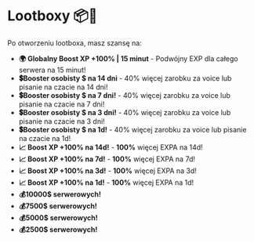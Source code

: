# Lootboxy  📦📝

Po otworzeniu lootboxa, masz szansę na:
- **🌍 Globalny Boost XP +100% | 15 minut** - Podwójny EXP dla całego serwera na 15 minut!
- **💲Booster osobisty $ na 14 dni** - 40% więcej zarobku za voice lub pisanie na czacie na 14 dni!
- **💲Booster osobisty $ na 7 dni!** - 40% więcej zarobku za voice lub pisanie na czacie na 7 dni!
- **💲Booster osobisty $ na 3 dni!** - 40% więcej zarobku za voice lub pisanie na czacie na 3 dni!
- **💲Booster osobisty $ na 1d!** - 40% więcej zarobku za voice lub pisanie na czacie na 1d!
- **📈 Boost XP +100% na 14d!** - **100%** więcej EXPA na 14d!
- **📈 Boost XP +100% na 7d!** - **100%** więcej EXPA na 7d!
- **📈 Boost XP +100% na 3d!** - **100%** więcej EXPA na 3d!
- **📈 Boost XP +100% na 1d!** - **100%** więcej EXPA na 1d!
- **💰10000$ serwerowych!**
- **💰7500$ serwerowych!**
- **💰5000$ serwerowych!**
- **💰2500$ serwerowych!**
